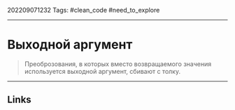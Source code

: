 202209071232
Tags: #clean_code #need_to_explore 

---

# Выходной аргумент

> Преоброзования, в которых вместо возвращаемого значения используется выходной аргумент, сбивают с толку.

---
## Links